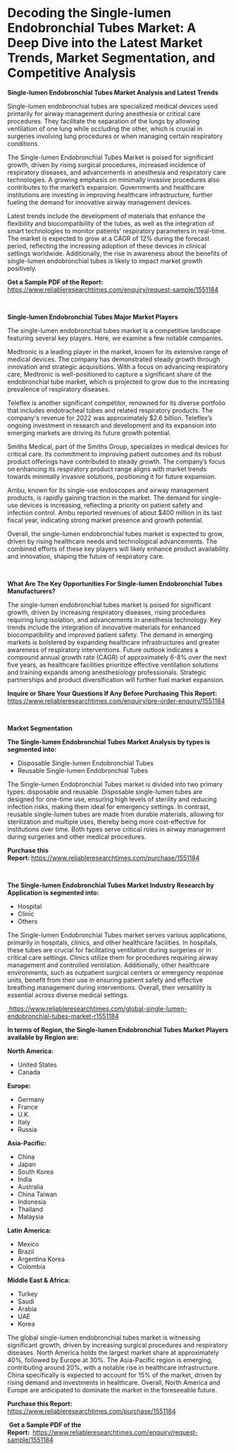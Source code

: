 <p><h1>Decoding the Single-lumen Endobronchial Tubes Market: A Deep Dive into the Latest Market Trends, Market Segmentation, and Competitive Analysis</h1></p><p><strong>Single-lumen Endobronchial Tubes Market Analysis and Latest Trends</strong></p>
<p><p>Single-lumen endobronchial tubes are specialized medical devices used primarily for airway management during anesthesia or critical care procedures. They facilitate the separation of the lungs by allowing ventilation of one lung while occluding the other, which is crucial in surgeries involving lung procedures or when managing certain respiratory conditions.</p><p>The Single-lumen Endobronchial Tubes Market is poised for significant growth, driven by rising surgical procedures, increased incidence of respiratory diseases, and advancements in anesthesia and respiratory care technologies. A growing emphasis on minimally invasive procedures also contributes to the market’s expansion. Governments and healthcare institutions are investing in improving healthcare infrastructure, further fueling the demand for innovative airway management devices.</p><p>Latest trends include the development of materials that enhance the flexibility and biocompatibility of the tubes, as well as the integration of smart technologies to monitor patients' respiratory parameters in real-time. The market is expected to grow at a CAGR of 12% during the forecast period, reflecting the increasing adoption of these devices in clinical settings worldwide. Additionally, the rise in awareness about the benefits of single-lumen endobronchial tubes is likely to impact market growth positively.</p></p>
<p><strong>Get a Sample PDF of the Report:&nbsp;</strong> <a href="https://www.reliableresearchtimes.com/enquiry/request-sample/1551184?utm_campaign=2255&utm_medium=2&utm_source=Github&utm_content=ia&utm_term=14042025&utm_id=single-lumen-endobronchial-tubes">https://www.reliableresearchtimes.com/enquiry/request-sample/1551184</a></p>
<p>&nbsp;</p>
<p><strong>Single-lumen Endobronchial Tubes Major Market Players</strong></p>
<p><p>The single-lumen endobronchial tubes market is a competitive landscape featuring several key players. Here, we examine a few notable companies.</p><p>Medtronic is a leading player in the market, known for its extensive range of medical devices. The company has demonstrated steady growth through innovation and strategic acquisitions. With a focus on advancing respiratory care, Medtronic is well-positioned to capture a significant share of the endobronchial tube market, which is projected to grow due to the increasing prevalence of respiratory diseases.</p><p>Teleflex is another significant competitor, renowned for its diverse portfolio that includes endotracheal tubes and related respiratory products. The company's revenue for 2022 was approximately $2.6 billion. Teleflex’s ongoing investment in research and development and its expansion into emerging markets are driving its future growth potential.</p><p>Smiths Medical, part of the Smiths Group, specializes in medical devices for critical care. Its commitment to improving patient outcomes and its robust product offerings have contributed to steady growth. The company’s focus on enhancing its respiratory product range aligns with market trends towards minimally invasive solutions, positioning it for future expansion.</p><p>Ambu, known for its single-use endoscopes and airway management products, is rapidly gaining traction in the market. The demand for single-use devices is increasing, reflecting a priority on patient safety and infection control. Ambu reported revenues of about $400 million in its last fiscal year, indicating strong market presence and growth potential.</p><p>Overall, the single-lumen endobronchial tubes market is expected to grow, driven by rising healthcare needs and technological advancements. The combined efforts of these key players will likely enhance product availability and innovation, shaping the future of respiratory care.</p></p>
<p>&nbsp;</p>
<p><strong>What Are The Key Opportunities For Single-lumen Endobronchial Tubes Manufacturers?</strong></p>
<p><p>The single-lumen endobronchial tubes market is poised for significant growth, driven by increasing respiratory diseases, rising procedures requiring lung isolation, and advancements in anesthesia technology. Key trends include the integration of innovative materials for enhanced biocompatibility and improved patient safety. The demand in emerging markets is bolstered by expanding healthcare infrastructures and greater awareness of respiratory interventions. Future outlook indicates a compound annual growth rate (CAGR) of approximately 6-8% over the next five years, as healthcare facilities prioritize effective ventilation solutions and training expands among anesthesiology professionals. Strategic partnerships and product diversification will further fuel market expansion.</p></p>
<p><strong>Inquire or Share Your Questions If Any Before Purchasing This Report:</strong> <a href="https://www.reliableresearchtimes.com/enquiry/pre-order-enquiry/1551184?utm_campaign=2255&utm_medium=2&utm_source=Github&utm_content=ia&utm_term=14042025&utm_id=single-lumen-endobronchial-tubes">https://www.reliableresearchtimes.com/enquiry/pre-order-enquiry/1551184</a></p>
<p>&nbsp;</p>
<p><strong>Market Segmentation</strong></p>
<p><strong>The Single-lumen Endobronchial Tubes Market Analysis by types is segmented into:</strong></p>
<p><ul><li>Disposable Single-lumen Endobronchial Tubes</li><li>Reusable Single-lumen Endobronchial Tubes</li></ul></p>
<p><p>The Single-lumen Endobronchial Tubes market is divided into two primary types: disposable and reusable. Disposable single-lumen tubes are designed for one-time use, ensuring high levels of sterility and reducing infection risks, making them ideal for emergency settings. In contrast, reusable single-lumen tubes are made from durable materials, allowing for sterilization and multiple uses, thereby being more cost-effective for institutions over time. Both types serve critical roles in airway management during surgeries and other medical procedures.</p></p>
<p><strong>Purchase this Report:&nbsp;</strong><a href="https://www.reliableresearchtimes.com/purchase/1551184?utm_campaign=2255&utm_medium=2&utm_source=Github&utm_content=ia&utm_term=14042025&utm_id=single-lumen-endobronchial-tubes">https://www.reliableresearchtimes.com/purchase/1551184</a></p>
<p>&nbsp;</p>
<p><strong>The Single-lumen Endobronchial Tubes Market Industry Research by Application is segmented into:</strong></p>
<p><ul><li>Hospital</li><li>Clinic</li><li>Others</li></ul></p>
<p><p>The Single-lumen Endobronchial Tubes market serves various applications, primarily in hospitals, clinics, and other healthcare facilities. In hospitals, these tubes are crucial for facilitating ventilation during surgeries or in critical care settings. Clinics utilize them for procedures requiring airway management and controlled ventilation. Additionally, other healthcare environments, such as outpatient surgical centers or emergency response units, benefit from their use in ensuring patient safety and effective breathing management during interventions. Overall, their versatility is essential across diverse medical settings.</p></p>
<p><a href="https://www.reliableresearchtimes.com/global-single-lumen-endobronchial-tubes-market-r1551184?utm_campaign=2255&utm_medium=2&utm_source=Github&utm_content=ia&utm_term=14042025&utm_id=single-lumen-endobronchial-tubes">&nbsp;https://www.reliableresearchtimes.com/global-single-lumen-endobronchial-tubes-market-r1551184</a></p>
<p><strong>In terms of Region, the Single-lumen Endobronchial Tubes Market Players available by Region are:</strong></p>
<p>
    <p> <strong> North America: </strong>
        <ul>
            <li>United States</li>
            <li>Canada</li>
        </ul>
        </p> 
    <p> <strong> Europe: </strong>
        <ul>
            <li>Germany</li>
            <li>France</li>
            <li>U.K.</li>
            <li>Italy</li>
            <li>Russia</li>
        </ul>
        </p> 
    <p> <strong> Asia-Pacific: </strong>
        <ul>
            <li>China</li>
            <li>Japan</li>
            <li>South Korea</li>
            <li>India</li>
            <li>Australia</li>
            <li>China Taiwan</li>
            <li>Indonesia</li>
            <li>Thailand</li>
            <li>Malaysia</li>
        </ul>
        </p> 
    <p> <strong> Latin America: </strong>
        <ul>
            <li>Mexico</li>
            <li>Brazil</li>
            <li>Argentina Korea</li>
            <li>Colombia</li>
        </ul>
        </p> 
    <p> <strong> Middle East & Africa: </strong>
        <ul>
            <li>Turkey</li>
            <li>Saudi</li>
            <li>Arabia</li>
            <li>UAE</li>
            <li>Korea</li>
        </ul>
    </p>
    </p>
<p><p>The global single-lumen endobronchial tubes market is witnessing significant growth, driven by increasing surgical procedures and respiratory diseases. North America holds the largest market share at approximately 40%, followed by Europe at 30%. The Asia-Pacific region is emerging, contributing around 20%, with a notable rise in healthcare infrastructure. China specifically is expected to account for 15% of the market, driven by rising demand and investments in healthcare. Overall, North America and Europe are anticipated to dominate the market in the foreseeable future.</p></p>
<p><strong>Purchase this Report: </strong><a href="https://www.reliableresearchtimes.com/purchase/1551184?utm_campaign=2255&utm_medium=2&utm_source=Github&utm_content=ia&utm_term=14042025&utm_id=single-lumen-endobronchial-tubes">https://www.reliableresearchtimes.com/purchase/1551184</a></p>
<p>&nbsp;<strong>Get a Sample PDF of the Report:&nbsp;&nbsp;</strong><a href="https://www.reliableresearchtimes.com/enquiry/request-sample/1551184?utm_campaign=2255&utm_medium=2&utm_source=Github&utm_content=ia&utm_term=14042025&utm_id=single-lumen-endobronchial-tubes">https://www.reliableresearchtimes.com/enquiry/request-sample/1551184</a></p>
<p><strong></strong></p>
<p><p></p><p></p><p></p></p>